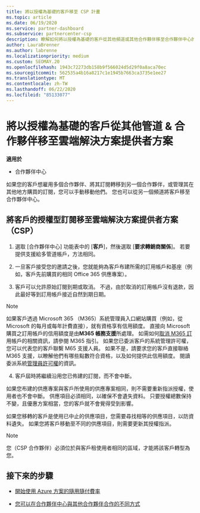 ```yaml
---
title: 將以授權為基礎的客戶移至 CSP 計畫
ms.topic: article
ms.date: 06/19/2020
ms.service: partner-dashboard
ms.subservice: partnercenter-csp
description: 瞭解如何將以授權為基礎的客戶從其他頻道或其他合作夥伴移至合作夥伴中心的雲端解決方案提供者（CSP）計畫。
author: LauraBrenner
ms.author: labrenne
ms.localizationpriority: medium
ms.custom: SEOMAY.20
ms.openlocfilehash: 1943c72273db158b9f566024d5d29f0a8aca70ec
ms.sourcegitcommit: 562535a4b16a8217c1e1945b7663ca3735e1ee27
ms.translationtype: MT
ms.contentlocale: zh-TW
ms.lasthandoff: 06/22/2020
ms.locfileid: "85133077"
---
```

# <a name="move-license-based-customers-from-other-channels--partners-to-the-cloud-solution-provider-program"></a>將以授權為基礎的客戶從其他管道 & 合作夥伴移至雲端解決方案提供者方案

**適用於**

-  合作夥伴中心

如果您的客戶想雇用多個合作夥伴、將其訂閱轉移到另一個合作夥伴，或管理其在其他地方購買的訂閱，您可以手動移動他們。 您也可以從另一個頻道將客戶移至合作夥伴中心。

## <a name="move-your-customers-license-based-subscriptions-to-the-cloud-solution-provider-program-csp"></a>將客戶的授權型訂閱移至雲端解決方案提供者方案（CSP）

1. 選取 [合作夥伴中心] 功能表中的 [**客戶**]，然後選取 [**要求轉銷商關係**]。 若要提供支援給多管道帳戶，方法相同。

2. 一旦客戶接受您的邀請之後，您就能夠為客戶布建所需的訂用帳戶和基座（例如，客戶先前購買的相同 Office 365 供應專案）。

3. 客戶可以允許原始訂閱到期或取消。 不過，由於取消的訂用帳戶沒有退款，因此最好等到訂用帳戶接近自然到期日期。

>[!NOTE]
>如果客戶透過 Microsoft 365 （M365）系統管理員入口網站購買（例如，從 Microsoft 的每月或每年計費直接），就有資格享有信用額度。 直接向 Microsoft 購買之訂用帳戶的信用額度是由**M365 帳務支援**所處理。 如需如何[取消 M365 訂](https://docs.microsoft.com/microsoft-365/commerce/subscriptions/cancel-your-subscription)用帳戶的相關資訊，請參閱 M365 指引。 如果您已委派客戶的系統管理許可權，您可以代表您的客戶聯繫 M65 支援人員。 如果不是，請要求您的客戶直接聯絡 M365 支援，以瞭解他們有哪些點數符合資格，以及如何提供此信用額度。 閱讀委派系統[管理員許可權](customers-revoke-admin-privileges)的資訊。 

4. 客戶屆時將繼續沿用您已佈建的訂閱，而不會中斷。

如果您布建的供應專案與客戶所使用的供應專案相同，則不需要重新指派授權，使用者也不會中斷。 供應項目必須相同，以確保不會遺失資料。 只要授權總數保持不變，且優惠方案相當，您的客戶就不會覺得受到影響。

如果您移轉的客戶是使用已中止的供應項目，您需要尋找相等的供應項目，以防資料遺失。 如果您將客戶移動至不同的供應項目，則需要更新其授權指派。

>[!NOTE]
>您（CSP 合作夥伴）必須位於與客戶租使用者相同的區域，才能將該客戶轉型為您。

## <a name="next-steps"></a>接下來的步驟

- [開始使用 Azure 方案的隨用隨付費率](azure-plan-get-started.md)
 
- [您可以在合作夥伴中心與其他合作夥伴合作的不同方式](work-with-other-partners.md)


